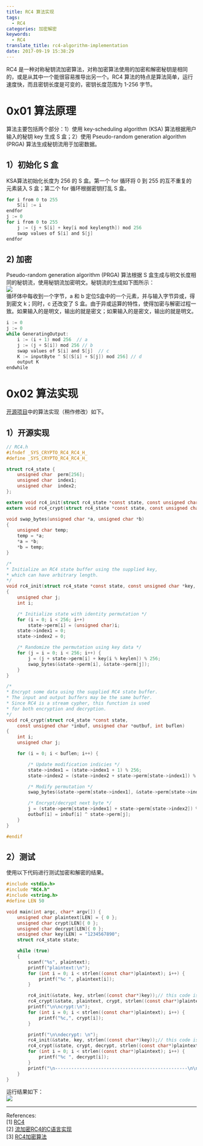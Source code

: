 ```yaml
---
title: RC4 算法实现
tags:
  - RC4
categories: 加密解密
keywords:
  - RC4
translate_title: rc4-algorithm-implementation
date: 2017-09-19 15:38:29
---
```


RC4 是一种对称秘钥流加密算法，对称加密算法使用的加密和解密秘钥是相同的，或是从其中一个能很容易推导出另一个。RC4 算法的特点是算法简单，运行速度快，而且密钥长度是可变的，密钥长度范围为 1-256 字节。

# 0x01 算法原理
算法主要包括两个部分：1）使用 key-scheduling algorithm (KSA) 算法根据用户输入的秘钥 key 生成 S 盒；2）使用 Pseudo-random generation algorithm (PRGA) 算法生成秘钥流用于加密数据。
## 1）初始化 S 盒
KSA算法初始化长度为 256 的 S 盒。第一个 for 循环将 0 到 255 的互不重复的元素装入 S 盒；第二个 for 循环根据密钥打乱 S 盒。
```C
for i from 0 to 255
    S[i] := i
endfor
j := 0
for i from 0 to 255
    j := (j + S[i] + key[i mod keylength]) mod 256
    swap values of S[i] and S[j]
endfor
```

## 2) 加密
Pseudo-random generation algorithm (PRGA) 算法根据 S 盒生成与明文长度相同的秘钥流，使用秘钥流加密明文。秘钥流的生成如下图所示：    
![](https://upload.wikimedia.org/wikipedia/commons/thumb/e/e9/RC4.svg/800px-RC4.svg.png)     
循环体中每收到一个字节，a 和 b 定位S盒中的一个元素，并与输入字节异或，得到密文 k；同时，c 还改变了 S 盒。由于异或运算的特性，使得加密与解密过程一致。如果输入的是明文，输出的就是密文；如果输入的是密文，输出的就是明文。
```C
i := 0
j := 0
while GeneratingOutput:
    i := (i + 1) mod 256  // a
    j := (j + S[i]) mod 256 // b
    swap values of S[i] and S[j]  // c
    K := inputByte ^ S[(S[i] + S[j]) mod 256] // d
    output K
endwhile
```

# 0x02 算法实现
[开源项目](https://opensource.apple.com/source/xnu/xnu-1456.1.26/bsd/crypto/rc4/rc4.c)中的算法实现（稍作修改）如下。
## 1）开源实现
```C
// RC4.h
#ifndef _SYS_CRYPTO_RC4_RC4_H_
#define _SYS_CRYPTO_RC4_RC4_H_

struct rc4_state {
    unsigned char  perm[256];
    unsigned char  index1;
    unsigned char  index2;
};

extern void rc4_init(struct rc4_state *const state, const unsigned char *key, int keylen);
extern void rc4_crypt(struct rc4_state *const state, const unsigned char *inbuf, unsigned char *outbuf, int buflen);

void swap_bytes(unsigned char *a, unsigned char *b)
{
    unsigned char temp;
    temp = *a;
    *a = *b;
    *b = temp;
}

/*
* Initialize an RC4 state buffer using the supplied key,
* which can have arbitrary length.
*/
void rc4_init(struct rc4_state *const state, const unsigned char *key, int keylen)
{
    unsigned char j;
    int i;

    /* Initialize state with identity permutation */
    for (i = 0; i < 256; i++)
        state->perm[i] = (unsigned char)i;
    state->index1 = 0;
    state->index2 = 0;

    /* Randomize the permutation using key data */
    for (j = i = 0; i < 256; i++) {
        j = (j + state->perm[i] + key[i % keylen]) % 256;
        swap_bytes(&state->perm[i], &state->perm[j]);
    }
}

/*
* Encrypt some data using the supplied RC4 state buffer.
* The input and output buffers may be the same buffer.
* Since RC4 is a stream cypher, this function is used
* for both encryption and decryption.
*/
void rc4_crypt(struct rc4_state *const state,
    const unsigned char *inbuf, unsigned char *outbuf, int buflen)
{
    int i;
    unsigned char j;

    for (i = 0; i < buflen; i++) {

        /* Update modification indicies */
        state->index1 = (state->index1 + 1) % 256;
        state->index2 = (state->index2 + state->perm[state->index1]) % 256;

        /* Modify permutation */
        swap_bytes(&state->perm[state->index1], &state->perm[state->index2]);

        /* Encrypt/decrypt next byte */
        j = (state->perm[state->index1] + state->perm[state->index2]) % 256;
        outbuf[i] = inbuf[i] ^ state->perm[j];
    }
}

#endif
```

## 2）测试
使用以下代码进行测试加密和解密的结果。
```C
#include <stdio.h>
#include "RC4.h"
#include <string.h>
#define LEN 50

void main(int argc, char* argv[]) {
    unsigned char plaintext[LEN] = { 0 };
    unsigned char crypt[LEN]{ 0 };
    unsigned char decrypt[LEN]{ 0 };
    unsigned char key[LEN] = "1234567890";
    struct rc4_state state;

    while (true)
    {
        scanf("%s", plaintext);
        printf("plaintext:\n");
        for (int i = 0; i < strlen((const char*)plaintext); i++) {
            printf("%c ", plaintext[i]);
        }

        rc4_init(&state, key, strlen((const char*)key));// this code is very important
        rc4_crypt(&state, plaintext, crypt, strlen((const char*)plaintext));
        printf("\n\ncrypt:\n");
        for (int i = 0; i < strlen((const char*)plaintext); i++) {
            printf("%c,", crypt[i]);
        }

        printf("\n\ndecrypt: \n");
        rc4_init(&state, key, strlen((const char*)key));// this code is very important
        rc4_crypt(&state, crypt, decrypt, strlen((const char*)plaintext));
        for (int i = 0; i < strlen((const char*)plaintext); i++) {
            printf("%c ", decrypt[i]);
        }
        printf("\n-------------------------------------------------\n\n");
    }
}
```
运行结果如下：    
![](http://ooyovxue7.bkt.clouddn.com/17-9-19/88889666.jpg)

____
References:   
[1] [RC4](https://en.wikipedia.org/wiki/RC4)    
[2] [流加密RC4的C语言实现](http://gttiankai.github.io/2015/01/18/Rc4.html)    
[3] [RC4加密算法](http://www.cnblogs.com/zibility/p/5404478.html)
